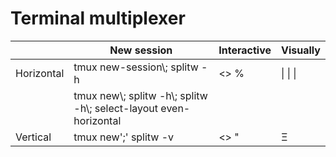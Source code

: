 Terminal multiplexer
===
| | New session                                              | Interactive | Visually
|-|-|-|-|
| Horizontal | tmux new-session\\; splitw -h                 | <> %        | \\| \\| \\|
|            | tmux new\\; splitw -h\\; splitw -h\\; select-layout even-horizontal        |
| Vertical   | tmux new';' splitw -v                         | <> "        | &Xi;
